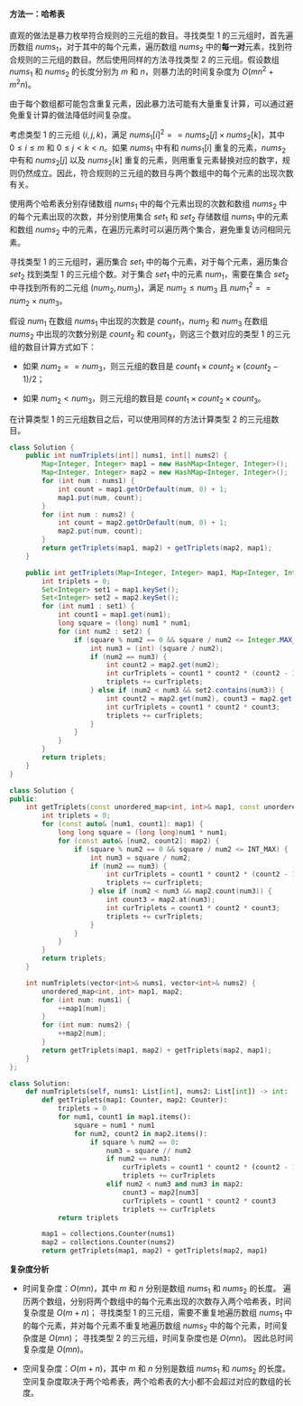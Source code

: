 #### 方法一：哈希表

直观的做法是暴力枚举符合规则的三元组的数目。寻找类型 $1$ 的三元组时，首先遍历数组 $\textit{nums}_1$，对于其中的每个元素，遍历数组 $\textit{nums}_2$ 中的**每一对**元素，找到符合规则的三元组的数目。然后使用同样的方法寻找类型 $2$ 的三元组。假设数组 $\textit{nums}_1$ 和 $\textit{nums}_2$ 的长度分别为 $m$ 和 $n$，则暴力法的时间复杂度为 $O(mn^2+m^2n)$。

由于每个数组都可能包含重复元素，因此暴力法可能有大量重复计算，可以通过避免重复计算的做法降低时间复杂度。

考虑类型 $1$ 的三元组 $(i,j,k)$，满足 $\textit{nums}_1[i]^2==\textit{nums}_2[j] \times \textit{nums}_2[k]$，其中 $0 \le i \le m$ 和 $0 \le j < k < n$。如果 $\textit{nums}_1$ 中有和 $\textit{nums}_1[i]$ 重复的元素，$\textit{nums}_2$ 中有和 $\textit{nums}_2[j]$ 以及 $\textit{nums}_2[k]$ 重复的元素，则用重复元素替换对应的数字，规则仍然成立。因此，符合规则的三元组的数目与两个数组中的每个元素的出现次数有关。

使用两个哈希表分别存储数组 $\textit{nums}_1$ 中的每个元素出现的次数和数组 $\textit{nums}_2$ 中的每个元素出现的次数，并分别使用集合 $\textit{set}_1$ 和 $\textit{set}_2$ 存储数组 $\textit{nums}_1$ 中的元素和数组 $\textit{nums}_2$ 中的元素，在遍历元素时可以遍历两个集合，避免重复访问相同元素。

寻找类型 $1$ 的三元组时，遍历集合 $\textit{set}_1$ 中的每个元素，对于每个元素，遍历集合 $\textit{set}_2$ 找到类型 $1$ 的三元组个数。对于集合 $\textit{set}_1$ 中的元素 $\textit{num}_1$，需要在集合 $\textit{set}_2$ 中寻找到所有的二元组 $(\textit{num}_2,\textit{num}_3)$，满足 $\textit{num}_2 \le \textit{num}_3$ 且 $\textit{num}_1^2==\textit{num}_2 \times \textit{num}_3$。

假设 $\textit{num}_1$ 在数组 $\textit{nums}_1$ 中出现的次数是 $\textit{count}_1$，$\textit{num}_2$ 和 $\textit{num}_3$ 在数组 $\textit{nums}_2$ 中出现的次数分别是 $\textit{count}_2$ 和 $\textit{count}_3$，则这三个数对应的类型 $1$ 的三元组的数目计算方式如下：

- 如果 $\textit{num}_2==\textit{num}_3$，则三元组的数目是 $\textit{count}_1 \times \textit{count}_2 \times (\textit{count}_2 - 1) / 2$；

- 如果 $\textit{num}_2<\textit{num}_3$，则三元组的数目是 $\textit{count}_1 \times \textit{count}_2 \times \textit{count}_3$。

在计算类型 $1$ 的三元组数目之后，可以使用同样的方法计算类型 $2$ 的三元组数目。

```Java [sol1-Java]
class Solution {
    public int numTriplets(int[] nums1, int[] nums2) {
        Map<Integer, Integer> map1 = new HashMap<Integer, Integer>();
        Map<Integer, Integer> map2 = new HashMap<Integer, Integer>();
        for (int num : nums1) {
            int count = map1.getOrDefault(num, 0) + 1;
            map1.put(num, count);
        }
        for (int num : nums2) {
            int count = map2.getOrDefault(num, 0) + 1;
            map2.put(num, count);
        }
        return getTriplets(map1, map2) + getTriplets(map2, map1);
    }

    public int getTriplets(Map<Integer, Integer> map1, Map<Integer, Integer> map2) {
        int triplets = 0;
        Set<Integer> set1 = map1.keySet();
        Set<Integer> set2 = map2.keySet();
        for (int num1 : set1) {
            int count1 = map1.get(num1);
            long square = (long) num1 * num1;
            for (int num2 : set2) {
                if (square % num2 == 0 && square / num2 <= Integer.MAX_VALUE) {
                    int num3 = (int) (square / num2);
                    if (num2 == num3) {
                        int count2 = map2.get(num2);
                        int curTriplets = count1 * count2 * (count2 - 1) / 2;
                        triplets += curTriplets;
                    } else if (num2 < num3 && set2.contains(num3)) {
                        int count2 = map2.get(num2), count3 = map2.get(num3);
                        int curTriplets = count1 * count2 * count3;
                        triplets += curTriplets;
                    }
                }
            }
        }
        return triplets;
    }
}
```

```C++ [sol1-C++]
class Solution {
public:
    int getTriplets(const unordered_map<int, int>& map1, const unordered_map<int, int>& map2) {
        int triplets = 0;
        for (const auto& [num1, count1]: map1) {
            long long square = (long long)num1 * num1;
            for (const auto& [num2, count2]: map2) {
                if (square % num2 == 0 && square / num2 <= INT_MAX) {
                    int num3 = square / num2;
                    if (num2 == num3) {
                        int curTriplets = count1 * count2 * (count2 - 1) / 2;
                        triplets += curTriplets;
                    } else if (num2 < num3 && map2.count(num3)) {
                        int count3 = map2.at(num3);
                        int curTriplets = count1 * count2 * count3;
                        triplets += curTriplets;
                    }
                }
            }
        }
        return triplets;
    }

    int numTriplets(vector<int>& nums1, vector<int>& nums2) {
        unordered_map<int, int> map1, map2;
        for (int num: nums1) {
            ++map1[num];
        }
        for (int num: nums2) {
            ++map2[num];
        }
        return getTriplets(map1, map2) + getTriplets(map2, map1);
    }
};
```

```Python [sol1-Python3]
class Solution:
    def numTriplets(self, nums1: List[int], nums2: List[int]) -> int:
        def getTriplets(map1: Counter, map2: Counter):
            triplets = 0
            for num1, count1 in map1.items():
                square = num1 * num1
                for num2, count2 in map2.items():
                    if square % num2 == 0:
                        num3 = square // num2
                        if num2 == num3:
                            curTriplets = count1 * count2 * (count2 - 1) // 2
                            triplets += curTriplets
                        elif num2 < num3 and num3 in map2:
                            count3 = map2[num3]
                            curTriplets = count1 * count2 * count3
                            triplets += curTriplets
            return triplets

        map1 = collections.Counter(nums1)
        map2 = collections.Counter(nums2)
        return getTriplets(map1, map2) + getTriplets(map2, map1)
```

**复杂度分析**

- 时间复杂度：$O(mn)$，其中 $m$ 和 $n$ 分别是数组 $\textit{nums}_1$ 和 $\textit{nums}_2$ 的长度。
  遍历两个数组，分别将两个数组中的每个元素出现的次数存入两个哈希表，时间复杂度是 $O(m+n)$；
  寻找类型 $1$ 的三元组，需要不重复地遍历数组 $\textit{nums}_1$ 中的每个元素，并对每个元素不重复地遍历数组 $\textit{nums}_2$ 中的每个元素，时间复杂度是 $O(mn)$；
  寻找类型 $2$ 的三元组，时间复杂度也是 $O(mn)$。
  因此总时间复杂度是 $O(mn)$。

- 空间复杂度：$O(m+n)$，其中 $m$ 和 $n$ 分别是数组 $\textit{nums}_1$ 和 $\textit{nums}_2$ 的长度。空间复杂度取决于两个哈希表，两个哈希表的大小都不会超过对应的数组的长度。